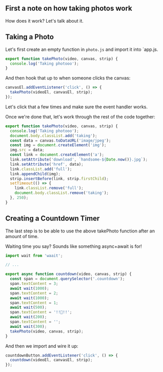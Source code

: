 ## First a note on how taking photos work

How does it work? Let's talk about it.


## Taking a Photo

Let's first create an empty function in `photo.js` and import it into `app.js.

```js
export function takePhoto(video, canvas, strip) {
  console.log('Taking photooo');
}
```

And then hook that up to when someone clicks the canvas:

```js
canvasEl.addEventListener('click', () => {
  takePhoto(videoEl, canvasEl, strip);
});
```

Let's click that a few times and make sure the event handler works.

Once we're done that, let's work through the rest of the code together:

```js
export function takePhoto(video, canvas, strip) {
  console.log('Taking photooo');
  document.body.classList.add('taking');
  const data = canvas.toDataURL('image/jpeg');
  const img = document.createElement('img');
  img.src = data;
  const link = document.createElement('a');
  link.setAttribute('download', `handsome-${Date.now()}.jpg`);
  link.setAttribute('href', data);
  link.classList.add('full');
  link.appendChild(img);
  strip.insertBefore(link, strip.firstChild);
  setTimeout(() => {
    link.classList.remove('full');
    document.body.classList.remove('taking');
  }, 250);
}
```

## Creating a Countdown Timer

The last step is to be able to use the above takePhoto function after an amount of time.

Waiting time you say? Sounds like something async+await is for!

```js
import wait from 'waait';

// ...

export async function countdown(video, canvas, strip) {
  const span = document.querySelector('.countdown');
  span.textContent = 3;
  await wait(1000);
  span.textContent = 2;
  await wait(1000);
  span.textContent = 1;
  await wait(500);
  span.textContent = '!!🧀!!';
  await wait(200);
  span.textContent = '';
  await wait(300);
  takePhoto(video, canvas, strip);
}

```

And then we import and wire it up:

```js
countdownButton.addEventListener('click', () => {
  countdown(videoEl, canvasEl, strip);
});
```
